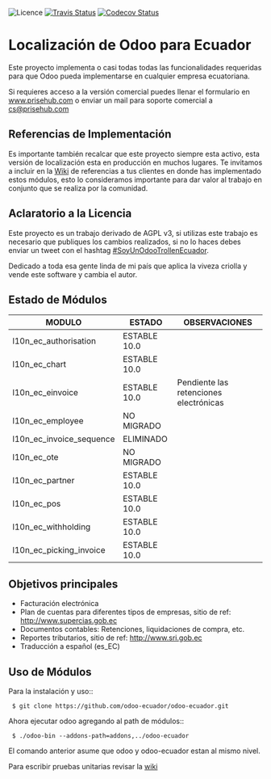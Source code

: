 ![Licence](https://img.shields.io/badge/licence-AGPL--3-blue.svg)
[![Travis Status](https://travis-ci.org/odoo-ecuador/odoo-ecuador.svg?branch=10.0)](https://travis-ci.org/odoo-ecuador/odoo-ecuador)
[![Codecov Status](https://codecov.io/gh/odoo-ecuador/odoo-ecuador/branch/10.0/graph/badge.svg)](https://codecov.io/gh/odoo-ecuador/odoo-ecuador/branch/10.0)

Localización de Odoo para Ecuador
=================================

Este proyecto implementa o casi todas todas las funcionalidades
requeridas para que Odoo pueda implementarse en cualquier
empresa ecuatoriana.

Si requieres acceso a la versión comercial puedes llenar el formulario en www.prisehub.com o enviar un mail para soporte comercial a cs@prisehub.com

Referencias de Implementación
-----------------------------

Es importante también recalcar que este proyecto siempre esta activo, esta versión de localización esta en producción en muchos lugares. Te invitamos a incluir en la [Wiki](https://github.com/odoo-ecuador/odoo-ecuador/wiki/Referencia-de-clientes) de referencias a tus clientes en donde has implementado estos módulos, esto lo consideramos importante para dar valor al trabajo en conjunto que se realiza por la comunidad.

Aclaratorio a la Licencia
-------------------------

Este proyecto es un trabajo derivado de AGPL v3, si utilizas este trabajo es necesario que publiques los cambios realizados, si no lo haces debes enviar un tweet con el hashtag [#SoyUnOdooTrollenEcuador](https://twitter.com/search?f=tweets&q=%23SoyUnOdooTrollEnEcuado).

Dedicado a toda esa gente linda de mi país que aplica la viveza criolla y vende este software y cambia el autor.

Estado de Módulos
-----------------


| MODULO                   | ESTADO    | OBSERVACIONES                           |
|--------------------------|-----------|-----------------------------------------|
| l10n_ec_authorisation    | ESTABLE 10.0|                                         |
| l10n_ec_chart            | ESTABLE 10.0|                                         |
| l10n_ec_einvoice         | ESTABLE 10.0| Pendiente las retenciones electrónicas  |
| l10n_ec_employee         | NO MIGRADO   |                                         |
| l10n_ec_invoice_sequence | ELIMINADO   |                                         |
| l10n_ec_ote              | NO MIGRADO   |                                         |
| l10n_ec_partner          | ESTABLE 10.0  |                                         |
| l10n_ec_pos              | ESTABLE 10.0 |  |
| l10n_ec_withholding      | ESTABLE 10.0   |                                         |
|l10n_ec_picking_invoice|ESTABLE 10.0||


Objetivos principales
---------------------

- Facturación electrónica
- Plan de cuentas para diferentes tipos de empresas, sitio de ref: http://www.supercias.gob.ec
- Documentos contables: Retenciones, liquidaciones de compra, etc.
- Reportes tributarios, sitio de ref: http://www.sri.gob.ec
- Traducción a español (es_EC)

Uso de Módulos
--------------

Para la instalación y uso::

     $ git clone https://github.com/odoo-ecuador/odoo-ecuador.git

Ahora ejecutar odoo agregando al path de módulos::

     $ ./odoo-bin --addons-path=addons,../odoo-ecuador

El comando anterior asume que odoo y odoo-ecuador estan al mismo nivel.

Para escribir pruebas unitarias revisar la [wiki](https://github.com/odoo-ecuador/odoo-ecuador/wiki/Pruebas-Unitarias)
